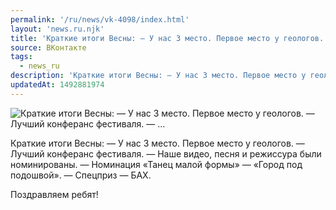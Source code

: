 ```yaml
---
permalink: '/ru/news/vk-4098/index.html'
layout: 'news.ru.njk'
title: 'Краткие итоги Весны: — У нас 3 место. Первое место у геологов. — Лучший конферанс фестиваля. — …'
source: ВКонтакте
tags:
  - news_ru
description: 'Краткие итоги Весны: — У нас 3 место. Первое место у геологов. — Лучший конферанс фестиваля. — …'
updatedAt: 1492881974
---
```

![Краткие итоги Весны: — У нас 3 место. Первое место у геологов. — Лучший конферанс фестиваля. — …](https://sun9-49.userapi.com/impf/Vd1sbq20nAiiE_3iBAZzHvF1J5Qt9IRmByXCLA/HgOIyi-L_Jw.jpg?size=750x562&quality=96&proxy=1&sign=8be2d75ffb854b8ef5735fae549e306f&c_uniq_tag=uod3ysge_qIqHxbIHPnqasfdSJNmPlxv2xezEuhWcRY&type=album)

Краткие итоги Весны:
— У нас 3 место. Первое место у геологов.
— Лучший конферанс фестиваля.
— Наше видео, песня и режиссура были номинированы.
— Номинация «Танец малой формы» — «Город под подошвой».
— Спецприз — БАХ.

Поздравляем ребят!

